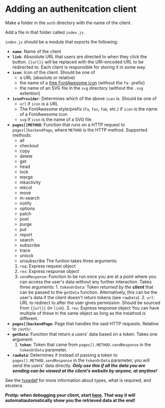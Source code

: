 # Adding an authenitcation client

Make a folder in the `auth` directory with the name of the client.

Add a file in that folder called `index.js`.

`index.js` should be a module that exports the following:

-   **`name`**: Name of the client
-   **`link`**: Absoolute URL that users are directed to when they click the button. `{{url}}` will be replaced with the URI-encoded URL to be redirected to. Each client is responsible for storing it in some way.
-   **`icon`**: Icon of the client. Should be one of
    -   a URL (absolute or relative)
    -   the name of a [free FontAwesome icon](https://fontawesome.com/icons?m=free) (without the `fa-` prefix)
    -   the name of an SVG file in the `svg` directory (without the `.svg` extention)
-   **`iconProvider`**: Determines which of the above `icon` is. Should be one of
    -   `url` if `icon` is a URL
    -   The FontAwesome style/prefix (`fa`, `fas`, `fab`, etc.) if `icon` is the name of a FontAwesome icon
    -   `svg` if `icon` is the name of a SVG file
-   **`pages[]METHOD`**: Function that runs on a HTTP request to `pages[]backendPage`, where `METHOD` is the HTTP method. Supported methods:
    -   all
    -   checkout
    -   copy
    -   delete
    -   get
    -   head
    -   lock
    -   merge
    -   mkactivity
    -   mkcol
    -   move
    -   m-search
    -   notify
    -   options
    -   patch
    -   post
    -   purge
    -   put
    -   report
    -   search
    -   subscribe
    -   trace
    -   unlock
    -   unsubscribe The funtion takes three arguments:
    1. _`req`_: Express request object
    2. _`res`_: Express response object
    3. _`sendResponse`_: Function to be run once you are at a point where you can access the user's data without any further interaction. Takes three arguments: 1. _`tokenOrData`_: Token _returned by the **client**_ that can be passed to the `getData` function. Alternatively, this can be the user's data if the client doesn't return tokens (see `rawData`). 2. _`url`_: URL to redirect to after the user gives permission. Should be sourced from `{{url}}` (in `link`). 3. _`res`_: Express response object You can have multiple of these in the same object as long as the meathod is different.
-   **`pages[]backendPage`**: Page that handles the said HTTP requests. Relative to `/auth/`.
-   **`getData`**: Function that return a users' data based on a token. Takes one argument:
    1. **`token`**: Token that came from `pages[].METHOD.sendResponse` in the `tokenOrData` parameter.
-   **`rawData`**: Determines if instead of passing a token to `pages[].METHOD.sendResponse` in the `tokenOrData` parameter, you will send the users' data directly. _**Only use this if all the data you are sending can be viewed at the client's website by anyone, at anytime!**_

See the [typedef](#src/auth/typedef.js) for more information about types, what is required, and etcetera.


**Protip: when debugging your client, start [here](https://auth.onedot.cf/auth?url=https%3A%2F%2Fauth.onedot.cf%2Fbackend%2Fget_data). That way it will automatiautomatically show you the retrieved data at the end!**
